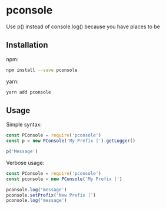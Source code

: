 # pconsole
Use p() instead of console.log() because you have places to be

## Installation
npm:
```bash
npm install --save pconsole
```
yarn:
```bash
yarn add pconsole
```

## Usage

Simple syntax:
```js
const PConsole = require('pconsole')
const p = new PConsole('My Prefix |').getLogger()

p('Message')
```

Verbose usage:
```js
const PConsole = require('pconsole')
const pconsole = new PConsole('My Prefix |')

pconsole.log('message')
pconsole.setPrefix('New Prefix |')
pconsole.log('message')
```
